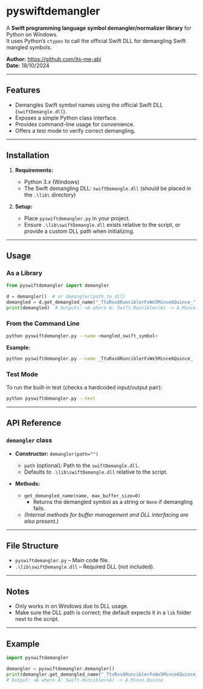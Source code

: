 # pyswiftdemangler

A **Swift programming language symbol demangler/normalizer library** for Python on Windows.  
It uses Python’s `ctypes` to call the official Swift DLL for demangling Swift mangled symbols.

**Author:** https://github.com/its-me-abi  
**Date:** 18/10/2024

---

## Features

- Demangles Swift symbol names using the official Swift DLL (`swiftDemangle.dll`).
- Exposes a simple Python class interface.
- Provides command-line usage for convenience.
- Offers a test mode to verify correct demangling.

---

## Installation

1. **Requirements:**
   - Python 3.x (Windows)
   - The Swift demangling DLL: `swiftDemangle.dll` (should be placed in the `.\lib\` directory)

2. **Setup:**
   - Place `pyswiftdemangler.py` in your project.
   - Ensure `.\lib\swiftDemangle.dll` exists relative to the script, or provide a custom DLL path when initializing.

---

## Usage

### As a Library

```python
from pyswiftdemangler import demangler

d = demangler()  # or demangler(path_to_dll)
demangled = d.get_demangled_name("_TtuRxs8RunciblerFxWx5Mince6Quince_")
print(demangled)  # Outputs: <A where A: Swift.Runcible>(A) -> A.Mince.Quince
```

### From the Command Line

```bash
python pyswiftdemangler.py --name <mangled_swift_symbol>
```
**Example:**
```bash
python pyswiftdemangler.py --name _TtuRxs8RunciblerFxWx5Mince6Quince_
```

### Test Mode

To run the built-in test (checks a hardcoded input/output pair):

```bash
python pyswiftdemangler.py --test
```

---

## API Reference

### `demangler` class

- **Constructor:** `demangler(path="")`
  - `path` (optional): Path to the `swiftDemangle.dll`.
  - Defaults to `.\lib\swiftDemangle.dll` relative to the script.

- **Methods:**
  - `get_demangled_name(name, max_buffer_size=0)`
    - Returns the demangled symbol as a string or `None` if demangling fails.
  - *(Internal methods for buffer management and DLL interfacing are also present.)*

---

## File Structure

- `pyswiftdemangler.py` – Main code file.
- `.\lib\swiftDemangle.dll` – Required DLL (not included).

---

## Notes

- Only works in on Windows due to DLL usage.
- Make sure the DLL path is correct; the default expects it in a `lib` folder next to the script.

---

## Example

```python
import pyswiftdemangler

demangler = pyswiftdemangler.demangler()
print(demangler.get_demangled_name("_TtuRxs8RunciblerFxWx5Mince6Quince_"))
# Output: <A where A: Swift.Runcible>(A) -> A.Mince.Quince
```
